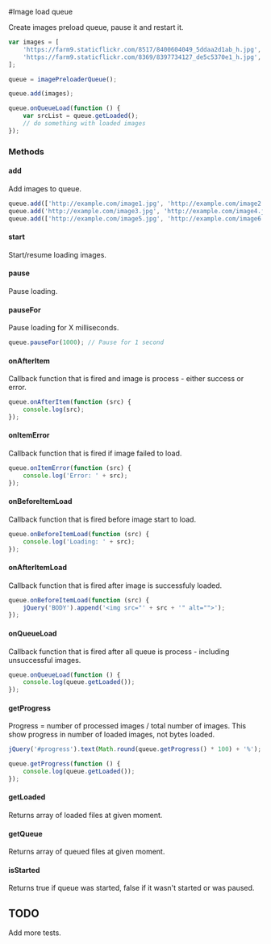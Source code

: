 #Image load queue

Create images preload queue, pause it and restart it.

```js
var images = [
    'https://farm9.staticflickr.com/8517/8400604049_5ddaa2d1ab_h.jpg',
    'https://farm9.staticflickr.com/8369/8397734127_de5c5370e1_h.jpg',
];

queue = imagePreloaderQueue();

queue.add(images);

queue.onQueueLoad(function () {
    var srcList = queue.getLoaded();
    // do something with loaded images
});
```

### Methods

#### add

Add images to queue.

```js
queue.add(['http://example.com/image1.jpg', 'http://example.com/image2.jpg']);
queue.add('http://example.com/image3.jpg', 'http://example.com/image4.jpg');
queue.add(['http://example.com/image5.jpg', 'http://example.com/image6.jpg'], 'http://example.com/image7.jpg');
```

#### start

Start/resume loading images.

#### pause

Pause loading.

#### pauseFor

Pause loading for X milliseconds.

```js
queue.pauseFor(1000); // Pause for 1 second
```

#### onAfterItem

Callback function that is fired and image is process - either success or error.

```js
queue.onAfterItem(function (src) {
    console.log(src);
}); 
```

#### onItemError

Callback function that is fired if image failed to load.

```js
queue.onItemError(function (src) {
    console.log('Error: ' + src);
}); 
```

#### onBeforeItemLoad

Callback function that is fired before image start to load.

```js
queue.onBeforeItemLoad(function (src) {
    console.log('Loading: ' + src);
}); 
```

#### onAfterItemLoad

Callback function that is fired after image is successfuly loaded.

```js
queue.onBeforeItemLoad(function (src) {
    jQuery('BODY').append('<img src="' + src + '" alt="">');
}); 
```

#### onQueueLoad

Callback function that is fired after all queue is process - including unsuccessful images.

```js
queue.onQueueLoad(function () {
    console.log(queue.getLoaded());
}); 
```

#### getProgress

Progress = number of processed images / total number of images. This show progress in number of loaded images, not bytes loaded.

```js
jQuery('#progress').text(Math.round(queue.getProgress() * 100) + '%');

queue.getProgress(function () {
    console.log(queue.getLoaded());
});
```

#### getLoaded

Returns array of loaded files at given moment.

#### getQueue

Returns array of queued files at given moment.

#### isStarted

Returns true if queue was started, false if it wasn't started or was paused. 

## TODO

Add more tests. 
